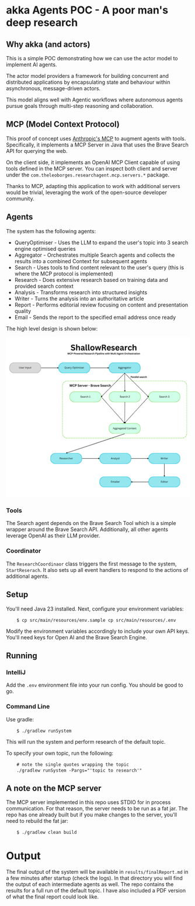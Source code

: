 # akka Agents POC - A poor man's deep research

## Why akka (and actors)

This is a simple POC demonstrating how we can use the actor model to implement AI agents.

The actor model providers a framework for building concurrent and distributed applications by encapsulating state 
and behaviour within asynchronous, message-driven actors.

This model aligns well with Agentic workflows where autonomous agents pursue goals through multi-step reasoning 
and collaboration.


## MCP (Model Context Protocol)

This proof of concept uses [Anthropic's MCP](https://docs.anthropic.com/en/docs/agents-and-tools/mcp) to augment agents with tools. 
Specifically, it implements a MCP Server in Java that uses the Brave Search API for querying the web. 

On the client side, it implements an OpenAI MCP Client capable of using tools defined in the MCP server.
You can inspect both client and server under the `com.theleoborges.researchagent.mcp.servers.*` package.

Thanks to MCP, adapting this application to work with additional servers would be trivial, leveraging the work of 
the open-source developer community.


## Agents

The system has the following agents:

* QueryOptimiser - Uses the LLM to expand the user's topic into 3 search engine optimised queries
* Aggregator - Orchestrates multiple Search agents and collects the results into a combined Context for subsequent agents
* Search - Uses tools to find content relevant to the user's query (this is where the MCP protocol is implemented)
* Research - Does extensive research based on training data and provided search context
* Analysis - Transforms research into structured insights
* Writer - Turns the analysis into an authoritative article
* Report - Performs editorial review focusing on content and presentation quality
* Email  - Sends the report to the specified email address once ready

The high level design is shown below:

![alt text](src/main/resources/high-level-design.png "High Level Design")

### Tools

The Search agent depends on the Brave Search Tool which is a simple wrapper around the Brave Search API. 
Additionally, all other agents leverage OpenAI as their LLM provider.

### Coordinator

The `ResearchCoordinaor` class triggers the first message to the system, `StartReserach`. 
It also sets up all event handlers to respond to the actions of additional agents. 


## Setup

You'll need Java 23 installed. Next, configure your environment variables:

```
    $ cp src/main/resources/env.sample cp src/main/resources/.env
```

Modify the environment variables accordingly to include your own API keys. 
You'll need keys for Open AI  and the Brave Search Engine.

## Running

### IntelliJ

Add the `.env` environment file into your run config. You should be good to go.

### Command Line

Use gradle:

```
    $ ./gradlew runSystem
```

This will run the system and perform research of the default topic.

To specify your own topic, run the following:

```
    # note the single quotes wrapping the topic
    ./gradlew runSystem -Pargs="'topic to research'"
```

## A note on the MCP server

The MCP server implemented in this repo uses STDIO for in process communication. 
For that reason, the server needs to be run as a fat jar. The repo has one already built but if you make changes to 
the server, you'll need to rebuild the fat jar:

```
    $ ./gradlew clean build
```



# Output

The final output of the system will be available in `results/finalReport.md` in a few minutes after startup (check the logs). 
In that directory you will find the output of each intermediate agents as well. 
The repo contains the results for a full run of the default topic. I have also included a PDF version of what the final report could look like. 